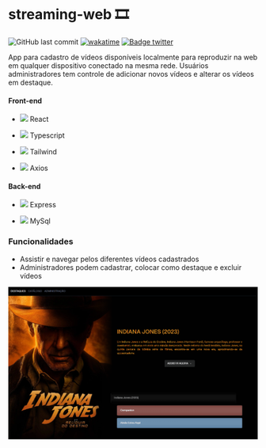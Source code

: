 #  streaming-web 🎞

![GitHub last commit](https://img.shields.io/github/last-commit/aaneleh/streaming-web) [![wakatime](https://wakatime.com/badge/user/63a62ebf-02b8-40ab-b01b-99f672dace05/project/82d04287-8e18-4470-904e-fdf961cd76fe.svg)](https://wakatime.com/badge/user/63a62ebf-02b8-40ab-b01b-99f672dace05/project/82d04287-8e18-4470-904e-fdf961cd76fe) [![Badge twitter](https://img.shields.io/twitter/follow/helena_kurzzz)](https://twitter.com/helena_kurzzz)

App para cadastro de vídeos disponíveis localmente para reproduzir na web em qualquer dispositivo conectado na mesma rede.
Usuários administradores tem controle de adicionar novos vídeos e alterar os vídeos em destaque.

#### Front-end

- <img width="24px" src="https://cdn.jsdelivr.net/gh/devicons/devicon@latest/icons/react/react-original.svg" /> React

- <img width="24px" src="https://cdn.jsdelivr.net/gh/devicons/devicon@latest/icons/typescript/typescript-original.svg" /> Typescript
          
- <img width="24px" src="https://cdn.jsdelivr.net/gh/devicons/devicon@latest/icons/tailwindcss/tailwindcss-original.svg" /> Tailwind

- <img width="24px" src="https://cdn.jsdelivr.net/gh/devicons/devicon@latest/icons/axios/axios-plain.svg" /> Axios

#### Back-end
                    
- <img width="24px" src="https://cdn.jsdelivr.net/gh/devicons/devicon@latest/icons/express/express-original.svg" /> Express
          
- <img width="24px" src="https://cdn.jsdelivr.net/gh/devicons/devicon@latest/icons/mysql/mysql-original.svg" /> MySql
          
### Funcionalidades

- Assistir e navegar pelos diferentes vídeos cadastrados
- Administradores podem cadastrar, colocar como destaque e excluir vídeos 

![Página principal do app com poster, título e sinópese do filme Indiana Jones (2023)](./headliners.png)